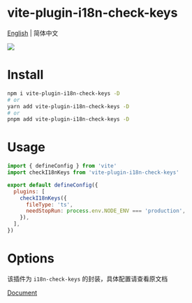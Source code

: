 # vite-plugin-i18n-check-keys

[English](./README.md) | 简体中文

![](http://qiniuyun.hmydgz.top/doc/img/i18n-check-keys-img1.png)

# Install
```bash
npm i vite-plugin-i18n-check-keys -D
# or
yarn add vite-plugin-i18n-check-keys -D
# or
pnpm add vite-plugin-i18n-check-keys -D
```

# Usage
```js
import { defineConfig } from 'vite'
import checkI18nKeys from 'vite-plugin-i18n-check-keys'

export default defineConfig({
  plugins: [
    checkI18nKeys({
      fileType: 'ts',
      needStopRun: process.env.NODE_ENV === 'production',
    }),
  ],
})
```

# Options
该插件为 `i18n-check-keys` 的封装，具体配置请查看原文档

[Document](https://github.com/heimeiyaodagongzai/i18n-check-keys#options)